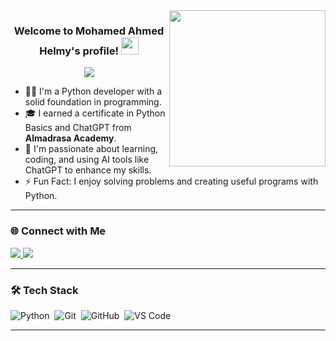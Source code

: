 <img width="250" align="right" src="https://c.tenor.com/_DOBjnGspYAAAAAM/code-coding.gif">

<h3 align="center">
  Welcome to Mohamed Ahmed Helmy's profile!
  <img src="https://media.giphy.com/media/hvRJCLFzcasrR4ia7z/giphy.gif" width="28">
</h3>

<!-- Typing SVG by DenverCoder1 -->
<p align="center">
  <a href="https://github.com/DenverCoder1/readme-typing-svg">
    <img src="https://readme-typing-svg.herokuapp.com/?lines=Python%20Developer;Always%20learning%20new%20skills;Proud%20Almadrasa%20Academy%20Graduate&font=Fira%20Code&center=true&width=500&height=45&color=00BFFF&vCenter=true&size=22">
  </a>
</p> 

- 🧑‍💻 I'm a Python developer with a solid foundation in programming.
- 🎓 I earned a certificate in Python Basics and ChatGPT from **Almadrasa Academy**.
- 📘 I'm passionate about learning, coding, and using AI tools like ChatGPT to enhance my skills.
- ⚡ Fun Fact: I enjoy solving problems and creating useful programs with Python.

---

### 🌐 Connect with Me

<a href="https://linkedin.com/in/mohamed-ahmed-helmy" target="_blank">
  <img src="https://img.shields.io/badge/-Mohamed%20Ahmed%20Helmy-0077B5?style=for-the-badge&logo=Linkedin&logoColor=white"/>
</a>
<a href="https://t.me/yourtelegram" target="_blank">
  <img src="https://img.shields.io/badge/-@yourtelegram-0088CC?style=for-the-badge&logo=Telegram&logoColor=white"/>
</a>

---

### 🛠 Tech Stack

![Python](https://img.shields.io/badge/-Python-05122A?style=flat&logo=python)&nbsp;
![Git](https://img.shields.io/badge/-Git-05122A?style=flat&logo=git)&nbsp;
![GitHub](https://img.shields.io/badge/-GitHub-05122A?style=flat&logo=github)&nbsp;
![VS Code](https://img.shields.io/badge/-VS%20Code-05122A?style=flat&logo=visual-studio-code&logoColor=007ACC)

---

<!-- Feel free to add portfolio or more links below if you have any -->
